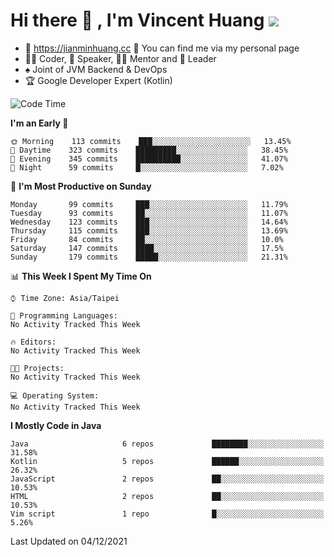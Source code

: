# Hi there 👋 , I'm Vincent Huang ![](https://komarev.com/ghpvc/?username=Jian-Min-Huang)
- 💎 https://jianminhuang.cc 🙋 You can find me via my personal page
- 👨‍💻 Coder, 🎤 Speaker, 👨‍🏫 Mentor and 🚀 Leader
- ♠️ Joint of JVM Backend & DevOps
- 🏆 Google Developer Expert (Kotlin)

<!--START_SECTION:waka-->
![Code Time](http://img.shields.io/badge/Code%20Time-0%20secs-blue)

**I'm an Early 🐤** 

```text
🌞 Morning    113 commits    ███░░░░░░░░░░░░░░░░░░░░░░   13.45% 
🌆 Daytime    323 commits    █████████░░░░░░░░░░░░░░░░   38.45% 
🌃 Evening    345 commits    ██████████░░░░░░░░░░░░░░░   41.07% 
🌙 Night      59 commits     █░░░░░░░░░░░░░░░░░░░░░░░░   7.02%

```
📅 **I'm Most Productive on Sunday** 

```text
Monday       99 commits     ███░░░░░░░░░░░░░░░░░░░░░░   11.79% 
Tuesday      93 commits     ██░░░░░░░░░░░░░░░░░░░░░░░   11.07% 
Wednesday    123 commits    ███░░░░░░░░░░░░░░░░░░░░░░   14.64% 
Thursday     115 commits    ███░░░░░░░░░░░░░░░░░░░░░░   13.69% 
Friday       84 commits     ██░░░░░░░░░░░░░░░░░░░░░░░   10.0% 
Saturday     147 commits    ████░░░░░░░░░░░░░░░░░░░░░   17.5% 
Sunday       179 commits    █████░░░░░░░░░░░░░░░░░░░░   21.31%

```


📊 **This Week I Spent My Time On** 

```text
⌚︎ Time Zone: Asia/Taipei

💬 Programming Languages: 
No Activity Tracked This Week

🔥 Editors: 
No Activity Tracked This Week

🐱‍💻 Projects: 
No Activity Tracked This Week

💻 Operating System: 
No Activity Tracked This Week

```

**I Mostly Code in Java** 

```text
Java                     6 repos             ████████░░░░░░░░░░░░░░░░░   31.58% 
Kotlin                   5 repos             ██████░░░░░░░░░░░░░░░░░░░   26.32% 
JavaScript               2 repos             ██░░░░░░░░░░░░░░░░░░░░░░░   10.53% 
HTML                     2 repos             ██░░░░░░░░░░░░░░░░░░░░░░░   10.53% 
Vim script               1 repo              █░░░░░░░░░░░░░░░░░░░░░░░░   5.26%

```



 Last Updated on 04/12/2021
<!--END_SECTION:waka-->
